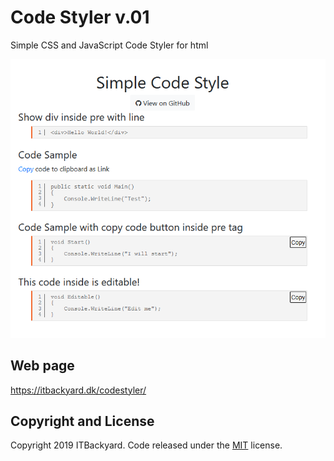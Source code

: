 # Code Styler v.01
Simple CSS and JavaScript Code Styler for html

![CodeStyler](./images/screenshot_01.png)

## Web page
https://itbackyard.dk/codestyler/

## Copyright and License

Copyright 2019 ITBackyard. Code released under the [MIT](https://github.com/maythamfahmi/codestyler/blob/master/LICENSE) license.
